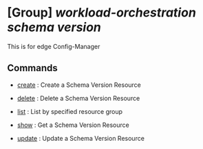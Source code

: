 # [Group] _workload-orchestration schema version_

This is for edge Config-Manager

## Commands

- [create](/Commands/workload-orchestration/schema/version/_create.md)
: Create a Schema Version Resource

- [delete](/Commands/workload-orchestration/schema/version/_delete.md)
: Delete a Schema Version Resource

- [list](/Commands/workload-orchestration/schema/version/_list.md)
: List by specified resource group

- [show](/Commands/workload-orchestration/schema/version/_show.md)
: Get a Schema Version Resource

- [update](/Commands/workload-orchestration/schema/version/_update.md)
: Update a Schema Version Resource
